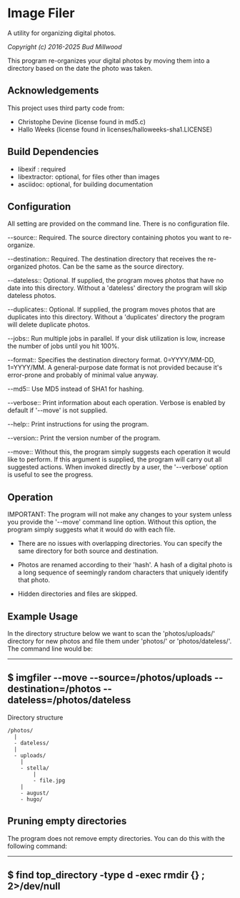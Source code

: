 Image Filer
===========
A utility for organizing digital photos.

*Copyright (c) 2016-2025 Bud Millwood*

This program re-organizes your digital photos by moving them
into a directory based on the date the photo was taken.

Acknowledgements
----------------
This project uses third party code from:
  - Christophe Devine (license found in md5.c)
  - Hallo Weeks (license found in licenses/halloweeks-sha1.LICENSE)

Build Dependencies
------------------
  - libexif : required
  - libextractor: optional, for files other than images
  - asciidoc: optional, for building documentation

Configuration
-------------
All setting are provided on the command line. There is no configuration file.

--source:: Required. The source directory containing photos you want to re-organize.

--destination:: Required. The destination directory that receives the re-organized photos.
                Can be the same as the source directory.

--dateless:: Optional. If supplied, the program moves photos that have no date
             into this directory. Without a 'dateless' directory the program will
             skip dateless photos.

--duplicates:: Optional. If supplied, the program moves photos that are duplicates
               into this directory. Without a 'duplicates' directory the program
               will delete duplicate photos.

--jobs:: Run multiple jobs in parallel. If your disk utilization is low, increase the number of jobs
         until you hit 100%.

--format:: Specifies the destination directory format. 0=YYYY/MM-DD, 1=YYYY/MM. A general-purpose date format
           is not provided because it's error-prone and probably of minimal value anyway.

--md5:: Use MD5 instead of SHA1 for hashing.

--verbose:: Print information about each operation. Verbose is enabled by default if
            '--move' is not supplied.

--help:: Print instructions for using the program.

--version:: Print the version number of the program.

--move:: Without this, the program simply suggests each operation it would like to perform.
         If this argument is supplied, the program will carry out all suggested actions.
         When invoked directly by a user, the '--verbose' option is useful to see the progress.

Operation
---------
IMPORTANT: The program will not make any changes to your system unless you
           provide the '--move' command line option. Without this option,
           the program simply suggests what it would do with each file.

- There are no issues with overlapping directories. You can specify the same
  directory for both source and destination.

- Photos are renamed according to their 'hash'. A hash of a digital photo is a
  long sequence of seemingly random characters that uniquely identify that photo.

- Hidden directories and files are skipped.

Example Usage
-------------
In the directory structure below we want to scan the 'photos/uploads/' directory for new photos
and file them under 'photos/' or 'photos/dateless/'. The command line would be:

----
$ imgfiler --move --source=/photos/uploads --destination=/photos --dateless=/photos/dateless
----

Directory structure

    /photos/
      |
      - dateless/
      |
      - uploads/
        |
        - stella/
            |
            - file.jpg
        |
        - august/
        - hugo/

Pruning empty directories
-------------------------
The program does not remove empty directories. You can do this with the following command:

----
$ find top_directory -type d -exec rmdir {} \; 2>/dev/null
----
